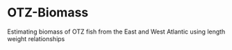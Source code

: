 # OTZ-Biomass
Estimating biomass of OTZ fish from the East and West Atlantic using length weight relationships

